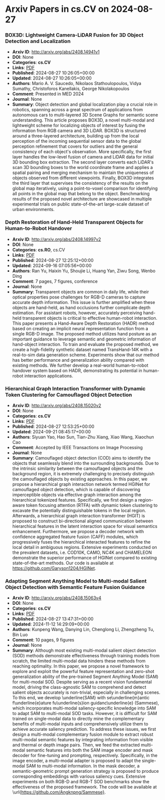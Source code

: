 # Arxiv Papers in cs.CV on 2024-08-27
### BOX3D: Lightweight Camera-LiDAR Fusion for 3D Object Detection and Localization
- **Arxiv ID**: http://arxiv.org/abs/2408.14941v1
- **DOI**: None
- **Categories**: **cs.CV**
- **Links**: [PDF](http://arxiv.org/pdf/2408.14941v1)
- **Published**: 2024-08-27 10:26:05+00:00
- **Updated**: 2024-08-27 10:26:05+00:00
- **Authors**: Mario A. V. Saucedo, Nikolaos Stathoulopoulos, Vidya Sumathy, Christoforos Kanellakis, George Nikolakopoulos
- **Comment**: Presented in MED 2024
- **Journal**: None
- **Summary**: Object detection and global localization play a crucial role in robotics, spanning across a great spectrum of applications from autonomous cars to multi-layered 3D Scene Graphs for semantic scene understanding. This article proposes BOX3D, a novel multi-modal and lightweight scheme for localizing objects of interest by fusing the information from RGB camera and 3D LiDAR. BOX3D is structured around a three-layered architecture, building up from the local perception of the incoming sequential sensor data to the global perception refinement that covers for outliers and the general consistency of each object's observation. More specifically, the first layer handles the low-level fusion of camera and LiDAR data for initial 3D bounding box extraction. The second layer converts each LiDAR's scan 3D bounding boxes to the world coordinate frame and applies a spatial pairing and merging mechanism to maintain the uniqueness of objects observed from different viewpoints. Finally, BOX3D integrates the third layer that supervises the consistency of the results on the global map iteratively, using a point-to-voxel comparison for identifying all points in the global map that belong to the object. Benchmarking results of the proposed novel architecture are showcased in multiple experimental trials on public state-of-the-art large-scale dataset of urban environments.



### Depth Restoration of Hand-Held Transparent Objects for Human-to-Robot Handover
- **Arxiv ID**: http://arxiv.org/abs/2408.14997v2
- **DOI**: None
- **Categories**: **cs.RO**, cs.CV
- **Links**: [PDF](http://arxiv.org/pdf/2408.14997v2)
- **Published**: 2024-08-27 12:25:12+00:00
- **Updated**: 2024-09-16 07:05:56+00:00
- **Authors**: Ran Yu, Haixin Yu, Shoujie Li, Huang Yan, Ziwu Song, Wenbo Ding
- **Comment**: 7 pages, 7 figures, conference
- **Journal**: None
- **Summary**: Transparent objects are common in daily life, while their optical properties pose challenges for RGB-D cameras to capture accurate depth information. This issue is further amplified when these objects are hand-held, as hand occlusions further complicate depth estimation. For assistant robots, however, accurately perceiving hand-held transparent objects is critical to effective human-robot interaction. This paper presents a Hand-Aware Depth Restoration (HADR) method based on creating an implicit neural representation function from a single RGB-D image. The proposed method utilizes hand posture as an important guidance to leverage semantic and geometric information of hand-object interaction. To train and evaluate the proposed method, we create a high-fidelity synthetic dataset named TransHand-14K with a real-to-sim data generation scheme. Experiments show that our method has better performance and generalization ability compared with existing methods. We further develop a real-world human-to-robot handover system based on HADR, demonstrating its potential in human-robot interaction applications.



### Hierarchical Graph Interaction Transformer with Dynamic Token Clustering for Camouflaged Object Detection
- **Arxiv ID**: http://arxiv.org/abs/2408.15020v2
- **DOI**: None
- **Categories**: **cs.CV**
- **Links**: [PDF](http://arxiv.org/pdf/2408.15020v2)
- **Published**: 2024-08-27 12:53:25+00:00
- **Updated**: 2024-09-21 08:45:17+00:00
- **Authors**: Siyuan Yao, Hao Sun, Tian-Zhu Xiang, Xiao Wang, Xiaochun Cao
- **Comment**: Accepted by IEEE Transactions on Image Processing
- **Journal**: None
- **Summary**: Camouflaged object detection (COD) aims to identify the objects that seamlessly blend into the surrounding backgrounds. Due to the intrinsic similarity between the camouflaged objects and the background region, it is extremely challenging to precisely distinguish the camouflaged objects by existing approaches. In this paper, we propose a hierarchical graph interaction network termed HGINet for camouflaged object detection, which is capable of discovering imperceptible objects via effective graph interaction among the hierarchical tokenized features. Specifically, we first design a region-aware token focusing attention (RTFA) with dynamic token clustering to excavate the potentially distinguishable tokens in the local region. Afterwards, a hierarchical graph interaction transformer (HGIT) is proposed to construct bi-directional aligned communication between hierarchical features in the latent interaction space for visual semantics enhancement. Furthermore, we propose a decoder network with confidence aggregated feature fusion (CAFF) modules, which progressively fuses the hierarchical interacted features to refine the local detail in ambiguous regions. Extensive experiments conducted on the prevalent datasets, i.e. COD10K, CAMO, NC4K and CHAMELEON demonstrate the superior performance of HGINet compared to existing state-of-the-art methods. Our code is available at https://github.com/Garyson1204/HGINet.



### Adapting Segment Anything Model to Multi-modal Salient Object Detection with Semantic Feature Fusion Guidance
- **Arxiv ID**: http://arxiv.org/abs/2408.15063v4
- **DOI**: None
- **Categories**: **cs.CV**
- **Links**: [PDF](http://arxiv.org/pdf/2408.15063v4)
- **Published**: 2024-08-27 13:47:31+00:00
- **Updated**: 2024-11-12 14:29:09+00:00
- **Authors**: Kunpeng Wang, Danying Lin, Chenglong Li, Zhengzheng Tu, Bin Luo
- **Comment**: 10 pages, 9 figures
- **Journal**: None
- **Summary**: Although most existing multi-modal salient object detection (SOD) methods demonstrate effectiveness through training models from scratch, the limited multi-modal data hinders these methods from reaching optimality. In this paper, we propose a novel framework to explore and exploit the powerful feature representation and zero-shot generalization ability of the pre-trained Segment Anything Model (SAM) for multi-modal SOD. Despite serving as a recent vision fundamental model, driving the class-agnostic SAM to comprehend and detect salient objects accurately is non-trivial, especially in challenging scenes. To this end, we develop \underline{SAM} with se\underline{m}antic f\underline{e}ature fu\underline{s}ion guidanc\underline{e} (Sammese), which incorporates multi-modal saliency-specific knowledge into SAM to adapt SAM to multi-modal SOD tasks. However, it is difficult for SAM trained on single-modal data to directly mine the complementary benefits of multi-modal inputs and comprehensively utilize them to achieve accurate saliency prediction. To address these issues, we first design a multi-modal complementary fusion module to extract robust multi-modal semantic features by integrating information from visible and thermal or depth image pairs. Then, we feed the extracted multi-modal semantic features into both the SAM image encoder and mask decoder for fine-tuning and prompting, respectively. Specifically, in the image encoder, a multi-modal adapter is proposed to adapt the single-modal SAM to multi-modal information. In the mask decoder, a semantic-geometric prompt generation strategy is proposed to produce corresponding embeddings with various saliency cues. Extensive experiments on both RGB-D and RGB-T SOD benchmarks show the effectiveness of the proposed framework. The code will be available at \url{https://github.com/Angknpng/Sammese}.



